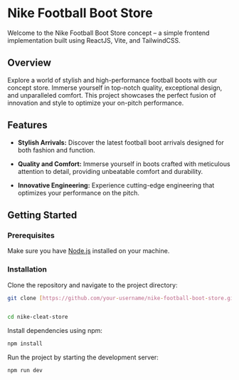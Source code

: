 # Nike Football Boot Store

Welcome to the Nike Football Boot Store concept – a simple frontend implementation built using ReactJS, Vite, and TailwindCSS.

## Overview

Explore a world of stylish and high-performance football boots with our concept store. Immerse yourself in top-notch quality, exceptional design, and unparalleled comfort. This project showcases the perfect fusion of innovation and style to optimize your on-pitch performance.

## Features

- **Stylish Arrivals:** Discover the latest football boot arrivals designed for both fashion and function.

- **Quality and Comfort:** Immerse yourself in boots crafted with meticulous attention to detail, providing unbeatable comfort and durability.

- **Innovative Engineering:** Experience cutting-edge engineering that optimizes your performance on the pitch.

## Getting Started

### Prerequisites

Make sure you have [Node.js](https://nodejs.org/) installed on your machine.

### Installation

Clone the repository and navigate to the project directory:

```bash
git clone [https://github.com/your-username/nike-football-boot-store.git](https://github.com/Joachim-Wambua/nike-cleat-store.git)


cd nike-cleat-store

```
Install dependencies using npm:

```bash
npm install
```

Run the project by starting the development server:

```bash
npm run dev
